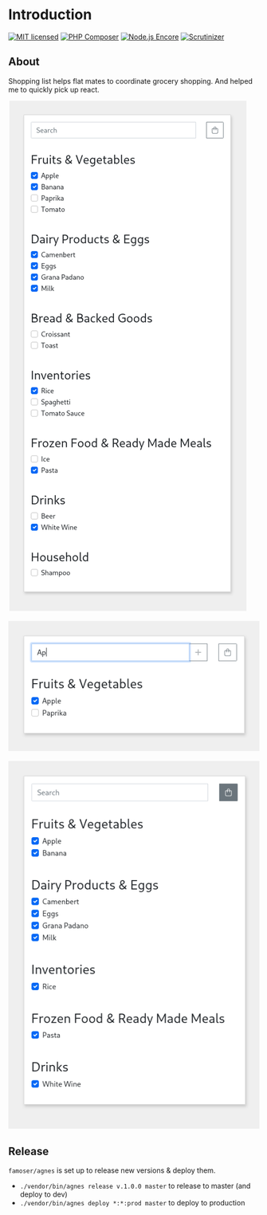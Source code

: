 # Introduction

[![MIT licensed](https://img.shields.io/badge/license-MIT-blue.svg)](./LICENSE) 
[![PHP Composer](https://github.com/famoser/shopping-list/actions/workflows/php.yml/badge.svg)](https://github.com/famoser/shopping-list/actions/workflows/php.yml)
[![Node.js Encore](https://github.com/famoser/shopping-list/actions/workflows/node.js.yml/badge.svg)](https://github.com/famoser/shopping-list/actions/workflows/node.js.yml)
[![Scrutinizer](https://scrutinizer-ci.com/g/famoser/shopping-list/badges/quality-score.png?b=master)](https://scrutinizer-ci.com/g/famoser/shopping-list)

## About

Shopping list helps flat mates to coordinate grocery shopping. And helped me to quickly pick up react.

<p align="center">
  <img src="assets/images/screenshot1.png?raw=true" alt="Screenshot">
&nbsp; &nbsp; &nbsp; &nbsp;
  <img src="assets/images/screenshot2.png?raw=true" alt="Screenshot">
&nbsp; &nbsp; &nbsp; &nbsp;
  <img src="assets/images/screenshot3.png?raw=true" alt="Screenshot">
</p>


## Release

`famoser/agnes` is set up to release new versions & deploy them.

- `./vendor/bin/agnes release v.1.0.0 master` to release to master (and deploy to dev)
- `./vendor/bin/agnes deploy *:*:prod master` to deploy to production
